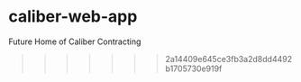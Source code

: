 # caliber-web-app
Future Home of Caliber Contracting
>>>>>>> 2a14409e645ce3fb3a2d8dd4492b1705730e919f

